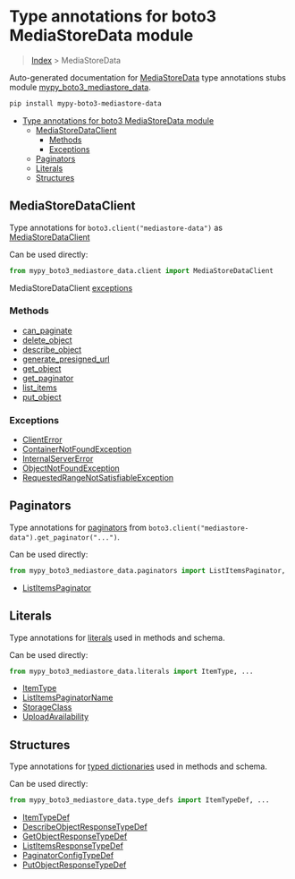 # Type annotations for boto3 MediaStoreData module

> [Index](../index.md) > MediaStoreData

Auto-generated documentation for [MediaStoreData](https://boto3.amazonaws.com/v1/documentation/api/latest/reference/services/mediastore-data.html#MediaStoreData)
type annotations stubs module [mypy_boto3_mediastore_data](https://pypi.org/project/mypy-boto3-mediastore-data/).

```bash
pip install mypy-boto3-mediastore-data
```

- [Type annotations for boto3 MediaStoreData module](#type-annotations-for-boto3-mediastoredata-module)
  - [MediaStoreDataClient](#mediastoredataclient)
    - [Methods](#methods)
    - [Exceptions](#exceptions)
  - [Paginators](#paginators)
  - [Literals](#literals)
  - [Structures](#structures)

## MediaStoreDataClient

Type annotations for  `boto3.client("mediastore-data")` as [MediaStoreDataClient](./client.md)

Can be used directly:

```python
from mypy_boto3_mediastore_data.client import MediaStoreDataClient
```


MediaStoreDataClient [exceptions](./client.md#exceptions)



### Methods
- [can_paginate](./client.md#can-paginate)
- [delete_object](./client.md#delete-object)
- [describe_object](./client.md#describe-object)
- [generate_presigned_url](./client.md#generate-presigned-url)
- [get_object](./client.md#get-object)
- [get_paginator](./client.md#get-paginator)
- [list_items](./client.md#list-items)
- [put_object](./client.md#put-object)




### Exceptions
- [ClientError](./client.md#clienterror)
- [ContainerNotFoundException](./client.md#containernotfoundexception)
- [InternalServerError](./client.md#internalservererror)
- [ObjectNotFoundException](./client.md#objectnotfoundexception)
- [RequestedRangeNotSatisfiableException](./client.md#requestedrangenotsatisfiableexception)






## Paginators

Type annotations for [paginators](./paginators.md) from `boto3.client("mediastore-data").get_paginator("...")`.

Can be used directly:

```python
from mypy_boto3_mediastore_data.paginators import ListItemsPaginator, ...
```

- [ListItemsPaginator](./paginators.md#listitemspaginator)






## Literals

Type annotations for [literals](./literals.md) used in methods and schema.

Can be used directly:

```python
from mypy_boto3_mediastore_data.literals import ItemType, ...
```

- [ItemType](./literals.md#itemtype)
- [ListItemsPaginatorName](./literals.md#listitemspaginatorname)
- [StorageClass](./literals.md#storageclass)
- [UploadAvailability](./literals.md#uploadavailability)




## Structures


Type annotations for [typed dictionaries](./type_defs.md) used in methods and schema.

Can be used directly:

```python
from mypy_boto3_mediastore_data.type_defs import ItemTypeDef, ...
```

- [ItemTypeDef](./type_defs.md#itemtypedef)
- [DescribeObjectResponseTypeDef](./type_defs.md#describeobjectresponsetypedef)
- [GetObjectResponseTypeDef](./type_defs.md#getobjectresponsetypedef)
- [ListItemsResponseTypeDef](./type_defs.md#listitemsresponsetypedef)
- [PaginatorConfigTypeDef](./type_defs.md#paginatorconfigtypedef)
- [PutObjectResponseTypeDef](./type_defs.md#putobjectresponsetypedef)
